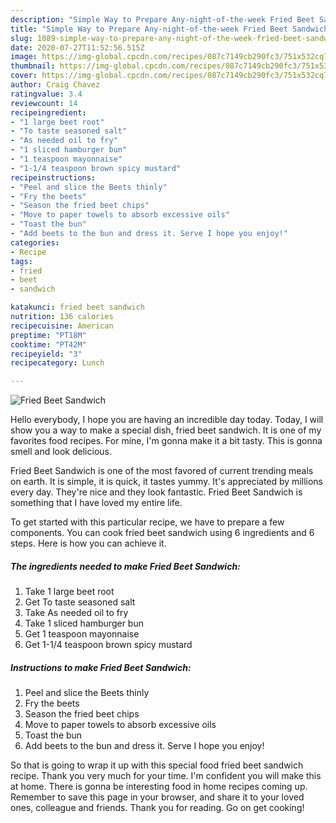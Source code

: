 ```yaml
---
description: "Simple Way to Prepare Any-night-of-the-week Fried Beet Sandwich"
title: "Simple Way to Prepare Any-night-of-the-week Fried Beet Sandwich"
slug: 1089-simple-way-to-prepare-any-night-of-the-week-fried-beet-sandwich
date: 2020-07-27T11:52:56.515Z
image: https://img-global.cpcdn.com/recipes/087c7149cb290fc3/751x532cq70/fried-beet-sandwich-recipe-main-photo.jpg
thumbnail: https://img-global.cpcdn.com/recipes/087c7149cb290fc3/751x532cq70/fried-beet-sandwich-recipe-main-photo.jpg
cover: https://img-global.cpcdn.com/recipes/087c7149cb290fc3/751x532cq70/fried-beet-sandwich-recipe-main-photo.jpg
author: Craig Chavez
ratingvalue: 3.4
reviewcount: 14
recipeingredient:
- "1 large beet root"
- "To taste seasoned salt"
- "As needed oil to fry"
- "1 sliced hamburger bun"
- "1 teaspoon mayonnaise"
- "1-1/4 teaspoon brown spicy mustard"
recipeinstructions:
- "Peel and slice the Beets thinly"
- "Fry the beets"
- "Season the fried beet chips"
- "Move to paper towels to absorb excessive oils"
- "Toast the bun"
- "Add beets to the bun and dress it. Serve I hope you enjoy!"
categories:
- Recipe
tags:
- fried
- beet
- sandwich

katakunci: fried beet sandwich 
nutrition: 136 calories
recipecuisine: American
preptime: "PT18M"
cooktime: "PT42M"
recipeyield: "3"
recipecategory: Lunch

---
```



![Fried Beet Sandwich](https://img-global.cpcdn.com/recipes/087c7149cb290fc3/751x532cq70/fried-beet-sandwich-recipe-main-photo.jpg)

Hello everybody, I hope you are having an incredible day today. Today, I will show you a way to make a special dish, fried beet sandwich. It is one of my favorites food recipes. For mine, I'm gonna make it a bit tasty. This is gonna smell and look delicious.

Fried Beet Sandwich is one of the most favored of current trending meals on earth. It is simple, it is quick, it tastes yummy. It's appreciated by millions every day. They're nice and they look fantastic. Fried Beet Sandwich is something that I have loved my entire life.




To get started with this particular recipe, we have to prepare a few components. You can cook fried beet sandwich using 6 ingredients and 6 steps. Here is how you can achieve it.

<!--inarticleads1-->

##### The ingredients needed to make Fried Beet Sandwich:

1. Take 1 large beet root
1. Get To taste seasoned salt
1. Take As needed oil to fry
1. Take 1 sliced hamburger bun
1. Get 1 teaspoon mayonnaise
1. Get 1-1/4 teaspoon brown spicy mustard




<!--inarticleads2-->

##### Instructions to make Fried Beet Sandwich:

1. Peel and slice the Beets thinly
1. Fry the beets
1. Season the fried beet chips
1. Move to paper towels to absorb excessive oils
1. Toast the bun
1. Add beets to the bun and dress it. Serve I hope you enjoy!




So that is going to wrap it up with this special food fried beet sandwich recipe. Thank you very much for your time. I'm confident you will make this at home. There is gonna be interesting food in home recipes coming up. Remember to save this page in your browser, and share it to your loved ones, colleague and friends. Thank you for reading. Go on get cooking!
